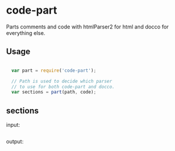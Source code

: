 code-part
=========

Parts comments and code with htmlParser2 for html and docco for everything else.

## Usage

```javascript

  var part = require('code-part');

  // Path is used to decide which parser
  // to use for both code-part and docco.
  var sections = part(path, code);

```

## sections

input:

```javascript
```

output:
```javascript
```

